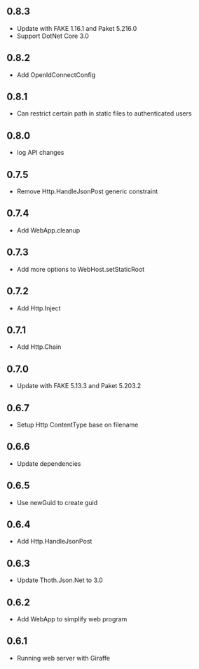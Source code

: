 ## 0.8.3
* Update with FAKE 1.16.1 and Paket 5.216.0
* Support DotNet Core 3.0

## 0.8.2
* Add OpenIdConnectConfig

## 0.8.1
* Can restrict certain path in static files to authenticated users

## 0.8.0
* log API changes

## 0.7.5
* Remove Http.HandleJsonPost generic constraint

## 0.7.4
* Add WebApp.cleanup

## 0.7.3
* Add more options to WebHost.setStaticRoot

## 0.7.2
* Add Http.Inject

## 0.7.1
* Add Http.Chain

## 0.7.0
* Update with FAKE 5.13.3 and Paket 5.203.2

## 0.6.7
* Setup Http ContentType base on filename

## 0.6.6
* Update dependencies

## 0.6.5
* Use newGuid to create guid

## 0.6.4
* Add Http.HandleJsonPost

## 0.6.3
* Update Thoth.Json.Net to 3.0

## 0.6.2
* Add WebApp to simplify web program

## 0.6.1
* Running web server with Giraffe